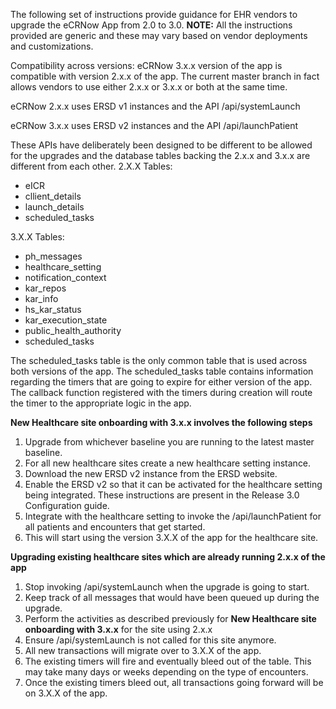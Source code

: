 The following set of instructions provide guidance for EHR vendors to upgrade the eCRNow App from 2.0 to 3.0. 
**NOTE:** All the instructions provided are generic and these may vary based on vendor deployments and customizations. 

Compatibility across versions: 
eCRNow 3.x.x version of the app is compatible with version 2.x.x of the app. The current master branch in fact allows vendors to use either 2.x.x or 3.x.x or both at the same time. 

eCRNow 2.x.x uses ERSD v1 instances and the API /api/systemLaunch

eCRNow 3.x.x uses ERSD v2 instances and the API /api/launchPatient

These APIs have deliberately been designed to be different to be allowed for the upgrades and the database tables backing the 2.x.x and 3.x.x are different from each other.
2.X.X Tables:
  - eICR
  - cllient_details
  - launch_details
  - scheduled_tasks

3.X.X Tables:
  - ph_messages
  - healthcare_setting
  - notification_context
  - kar_repos
  - kar_info
  - hs_kar_status
  - kar_execution_state
  - public_health_authority
  - scheduled_tasks
  
The scheduled_tasks table is the only common table that is used across both versions of the app. 
The scheduled_tasks table contains information regarding the timers that are going to expire for either version of the app. 
The callback function registered with the timers during creation will route the timer to the appropriate logic in the app.

**New Healthcare site onboarding with 3.x.x involves the following steps**

1. Upgrade from whichever baseline you are running to the latest master baseline. 
2. For all new healthcare sites create a new healthcare setting instance.
3. Download the new ERSD v2 instance from the ERSD website.
4. Enable the ERSD v2 so that it can be activated for the healthcare setting being integrated. These instructions are present in the Release 3.0 Configuration guide.
5. Integrate with the healthcare setting to invoke the /api/launchPatient for all patients and encounters that get started. 
6. This will start using the version 3.X.X of the app for the healthcare site. 

**Upgrading existing healthcare sites which are already running 2.x.x of the app**

1. Stop invoking /api/systemLaunch when the upgrade is going to start.
2. Keep track of all messages that would have been queued up during the upgrade.
3. Perform the  activities as described previously for **New Healthcare site onboarding with 3.x.x** for the site using 2.x.x
4. Ensure /api/systemLaunch is not called for this site anymore.
5. All new transactions will migrate over to 3.X.X of the app.
6. The existing timers will fire and eventually bleed out of the table. This may take many days or weeks depending on the type of encounters.
7. Once the existing timers bleed out, all transactions going forward will be on 3.X.X of the app.


